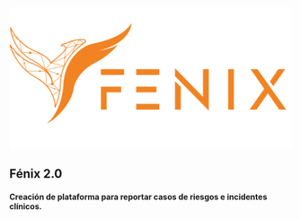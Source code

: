 ﻿<img src="./apps//client/public/logos/mockup/logo.png" alt="logo-fénix">

## Fénix 2.0

#### Creación de plataforma para reportar casos de riesgos e incidentes clínicos.
